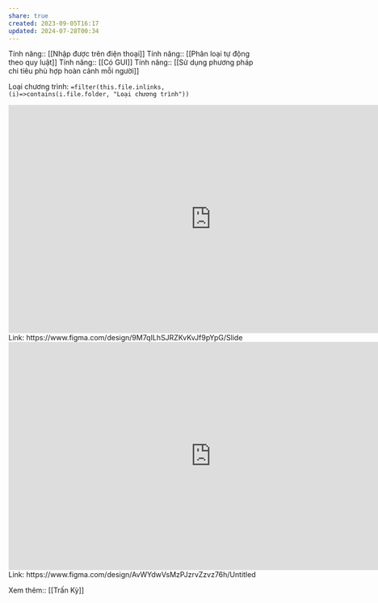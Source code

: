 ```yaml
---
share: true
created: 2023-09-05T16:17
updated: 2024-07-28T00:34
---
```

Tính năng:: [[Nhập được trên điện thoại]]
Tính năng:: [[Phân loại tự động theo quy luật]]
Tính năng:: [[Có GUI]]
Tính năng:: [[Sử dụng phương pháp chi tiêu phù hợp hoàn cảnh mỗi người]]

Loại chương trình: `=filter(this.file.inlinks, (i)=>contains(i.file.folder, "Loại chương trình"))`

<iframe style="border: 1px solid rgba(0, 0, 0, 0.1);" width="800" height="450" src="https://www.figma.com/embed?embed_host=share&url=https%3A%2F%2Fwww.figma.com%2Fdesign%2F9M7qILhSJRZKvKvJf9pYpG%2FSlide%3Fnode-id%3D0-1%26t%3DpKL9khFMYoxRkzvk-1" allowfullscreen></iframe>
Link: https://www.figma.com/design/9M7qILhSJRZKvKvJf9pYpG/Slide

<iframe style="border: 1px solid rgba(0, 0, 0, 0.1);" width="800" height="450" src="https://www.figma.com/embed?embed_host=share&url=https%3A%2F%2Fwww.figma.com%2Fdesign%2FAvWYdwVsMzPJzrvZzvz76h%2FUntitled%3Fnode-id%3D0-1%26t%3DdA6IbFtjqP2Xy2X9-1" allowfullscreen></iframe>
Link: https://www.figma.com/design/AvWYdwVsMzPJzrvZzvz76h/Untitled


Xem thêm:: [[Trấn Kỳ]]